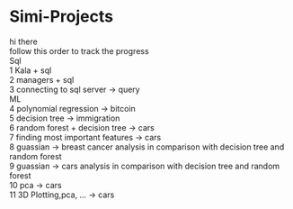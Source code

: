 # Simi-Projects
hi there <br />
follow this order to track the progress <br />
Sql <br />
1 Kala + sql<br />
2 managers + sql <br />
3 connecting to sql server -> query <br />
ML <br />
4 polynomial regression -> bitcoin <br />
5 decision tree -> immigration <br />
6 random forest + decision tree -> cars <br />
7 finding most important features -> cars <br /> 
8 guassian -> breast cancer analysis in comparison with decision tree and random forest <br />
9 guassian -> cars analysis in comparison with decision tree and random forest <br />
10 pca -> cars <br />
11 3D Plotting,pca, ... -> cars

